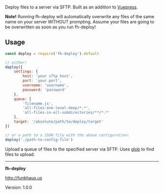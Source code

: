 Deploy files to a server via SFTP. Built as an addition to [Vuepress](https://github.com/funkhaus/vuepress).

**Note!** Running fh-deploy will automatically overwrite any files of the same name on your server WITHOUT prompting. Assume your files are going to be overwritten as soon as you run fh-deploy!

## Usage
```js
const deploy = require('fh-deploy').default

// either:
deploy({
    settings: {
        host: 'your sftp host',
        port: 'your port',
        username: 'username',
        password: 'password'
    },
    queue: [
        'filename.js',
        'all-files-one-level-deep/*.*',
        'all-files-in-all-subdirectories/**/*.*'
    ],
    target: '/absolute/path/to/deploy/target'
})

// or a path to a JSON file with the above configuration:
deploy('./path-to-config-file')
```

Upload a queue of files to the specified server via SFTP. Uses [glob](https://www.npmjs.com/package/glob) to find files to upload.

--------

__fh-deploy__

http://funkhaus.us

Version: 1.0.0
